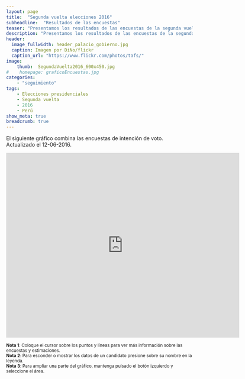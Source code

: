 ```yaml
---
layout: page
title:  "Segunda vuelta elecciones 2016"
subheadline:  "Resultados de las encuestas"
teaser: "Presentamos los resultados de las encuestas de la segunda vuelta de las elecciones presidenciales Perú 2016."
description: "Presentamos los resultados de las encuestas de la segunda vuelta de las elecciones presidenciales Perú 2016."
header:
  image_fullwidth: header_palacio_gobierno.jpg
  caption: Imagen por DiNo/flickr
  caption_url: "https://www.flickr.com/photos/tafs/"
image:
    thumb:  SegundaVuelta2016_600x450.jpg
#    homepage: graficoEncuestas.jpg
categories:
    - "seguimiento"
tags:
    - Elecciones presidenciales
    - Segunda vuelta
    - 2016 
    - Perú
show_meta: true
breadcrumb: true
---
```





El siguiente gráfico combina las encuestas de intención de voto. Actualizado el 12-06-2016.



<iframe src="https://plot.ly/~AlejandroKantor/382.embed?link=False"  style="width: 125%" frameBorder="0" height="500" scrolling="no" seamless="seamless" 
class="myIframe">
</iframe>


<script type="text/javascript" language="javascript"> 
$('.myIframe').css('height', $(window).height()+'px');
</script>

<sub>__Nota 1__: Coloque el cursor sobre los puntos y líneas para ver más información sobre las encuestas y estimaciones.</sub>
<br><sub>__Nota 2__: Para esconder o mostrar los datos de un candidato presione sobre su nombre en la leyenda.</sub>
<br><sub>__Nota 3__: Para ampliar una parte del gráfico, mantenga pulsado el botón izquierdo y seleccione el área. </sub>


